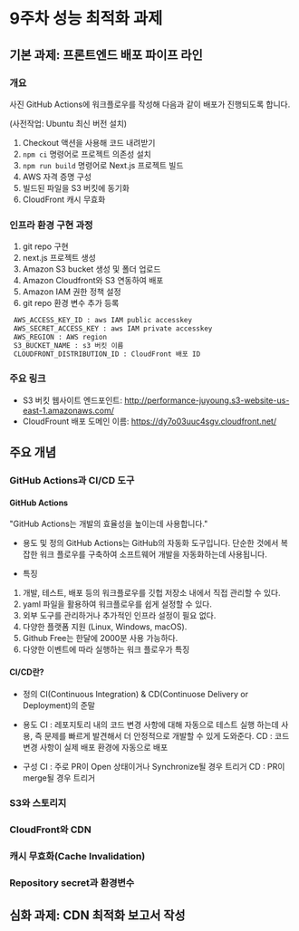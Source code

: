 # 9주차 성능 최적화 과제

## 기본 과제: 프론트엔드 배포 파이프 라인

### 개요

사진
GitHub Actions에 워크플로우를 작성해 다음과 같이 배포가 진행되도록 합니다.

(사전작업: Ubuntu 최신 버전 설치)

1. Checkout 액션을 사용해 코드 내려받기
2. `npm ci` 명령어로 프로젝트 의존성 설치
3. `npm run build` 명령어로 Next.js 프로젝트 빌드
4. AWS 자격 증명 구성
5. 빌드된 파일을 S3 버킷에 동기화
6. CloudFront 캐시 무효화

### 인프라 환경 구현 과정

1. git repo 구현
2. next.js 프로젝트 생성
3. Amazon S3 bucket 생성 및 폴더 업로드
4. Amazon Cloudfront와 S3 연동하여 배포
5. Amazon IAM 권한 정책 설정
6. git repo 환경 변수 추가 등록

```bash
 AWS_ACCESS_KEY_ID : aws IAM public accesskey
 AWS_SECRET_ACCESS_KEY : aws IAM private accesskey
 AWS_REGION : AWS region
 S3_BUCKET_NAME : s3 버킷 이름
 CLOUDFRONT_DISTRIBUTION_ID : CloudFront 배포 ID
```

### 주요 링크

- S3 버킷 웹사이트 엔드포인트: http://performance-juyoung.s3-website-us-east-1.amazonaws.com/
- CloudFrount 배포 도메인 이름: https://dy7o03uuc4sgv.cloudfront.net/

## 주요 개념

### GitHub Actions과 CI/CD 도구

#### GitHub Actions

"GitHub Actions는 개발의 효율성을 높이는데 사용합니다."

- 용도 및 정의
  GitHub Actions는 GitHub의 자동화 도구입니다. 단순한 것에서 복잡한 워크 플로우를 구축하여 소프트웨어 개발을 자동화하는데 사용됩니다.

- 특징

1. 개발, 테스트, 배포 등의 워크플로우를 깃헙 저장소 내에서 직접 관리할 수 있다.
2. yaml 파일을 활용하여 워크플로우를 쉽게 설정할 수 있다.
3. 외부 도구를 관리하거나 추가적인 인프라 설정이 필요 없다.
4. 다양한 플랫폼 지원 (Linux, Windows, macOS).
5. Github Free는 한달에 2000분 사용 가능하다.
6. 다양한 이벤트에 따라 실행하는 워크 플로우가 특징

#### CI/CD란?

- 정의
  CI(Continuous Integration) & CD(Continuose Delivery or Deployment)의 준말

- 용도
  CI : 레포지토리 내의 코드 변경 사항에 대해 자동으로 테스트 실행 하는데 사용, 즉 문제를 빠르게 발견해서 더 안정적으로 개발할 수 있게 도와준다.
  CD : 코드 변경 사항이 실제 배포 환경에 자동으로 배포

- 구성
  CI : 주로 PR이 Open 상태이거나 Synchronize될 경우 트리거
  CD : PR이 merge될 경우 트리거

### S3와 스토리지

### CloudFront와 CDN

### 캐시 무효화(Cache Invalidation)

### Repository secret과 환경변수

## 심화 과제: CDN 최적화 보고서 작성
